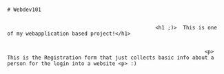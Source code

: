                                                                           # Webdev101
                                                 
                                                 
                                                    <h1 ;)>  This is one of my webapplication based project!</h1>
																		
																		
																	<p>	This is the Registration form that just collects basic info about a person for the login into a website <p> :)

                                              
																							                          
																																				
